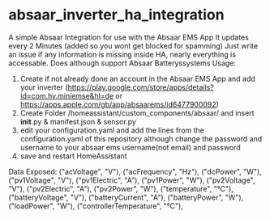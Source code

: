 # absaar_inverter_ha_integration
A simple Absaar Integration for use with the Absaar EMS App
It updates every 2 Minutes (added so you wont get blocked for spamming)
Just write an issue if any information is missing inside HA, nearly everything is accessable.
Does although support Absaar Batteryssystems
Usage:
1. Create if not already done an account in the Absaar EMS App and add your inverter (https://play.google.com/store/apps/details?id=com.hy.miniemse&hl=de or https://apps.apple.com/gb/app/absaarems/id6477900092)
2. Create Folder /homeassistant/custom_components/absaar/ and insert __init__.py & manifest.json & sensor.py
3. edit your configuration.yaml and add the lines from the configuration.yaml of this repository although change the password and username to your absaar ems username(not email) and password
4. save and restart HomeAssistant


Data Exposed:
("acVoltage", "V"),
("acFrequency", "Hz"),
("dcPower", "W"),
("pv1Voltage", "V"),
("pv1Electric", "A"),
("pv1Power", "W"),
("pv2Voltage", "V"),
("pv2Electric", "A"),
("pv2Power", "W"),
("temperature", "°C"),
("batteryVoltage", "V"),
("batteryCurrent", "A"),
("batteryPower", "W"),
("loadPower", "W"),
("controllerTemperature", "°C"),


